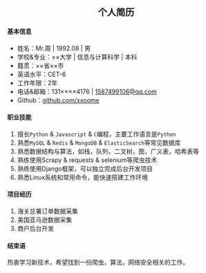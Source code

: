 ## **<center>个人简历</center>**
#### 基本信息
- 姓名：Mr.周 | 1992.08 | 男
- 学校&专业：××大学 | 信息与计算科学 | 本科
- 籍贯：××省××市     
- 英语水平：CET-6
- 工作年限：2年
- 电话&邮箱：131××××4176 | 1587499106@qq.com
- Github：[github.com/xxoome](https://github.com/xxoome)     

#### 职业技能
1. 擅长`Python` & `Javascript` & `C`编程，主要工作语言是`Python `
2. 熟悉`MySQL` & `Redis` & `MongoDB` & `ElasticSearch`等常见数据库  
3. 熟悉数据结构与算法，如栈，队列，二叉树，图，广义表，哈希表等
4. 熟练使用Scrapy & requests & selenium等爬虫技术
5. 熟练使用Django框架，可以独立完成后台开发项目
6. 熟悉Linux系统和常用命令，能快速搭建工作环境

#### 项目经历
1. 海关总署订单数据采集   
2. 美国亚马逊数据采集  
3. 商户后台开发   

#### 结束语
热衷学习新技术，希望找到一份爬虫，算法，网络安全相关的工作。
